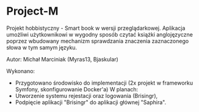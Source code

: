 # Project-M
Projekt hobbistyczny - Smart book w wersji przeglądarkowej.
Aplikacja umożliwi użytkownikowi w wygodny sposób czytać książki anglojęzyczne poprzez wbudowany mechanizm sprawdzania znaczenia zaznaczonego słowa w tym samym języku.

Autor: Michał Marciniak (Myras13, Bjaskular)

Wykonano:
- Przygotowano środowisko do implementacji (2x projekt w frameworku Symfony, skonfigurowanie Docker'a)
W planach:
- Utworzenie systemu rejestacji oraz logowania (Brisingr),
- Podpięcie aplikacji "Brisingr" do aplikacji głównej "Saphira".
